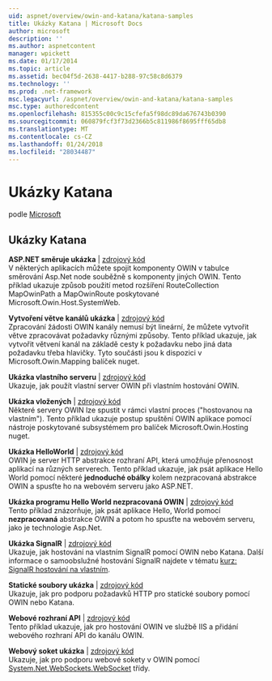 ```yaml
---
uid: aspnet/overview/owin-and-katana/katana-samples
title: Ukázky Katana | Microsoft Docs
author: microsoft
description: ''
ms.author: aspnetcontent
manager: wpickett
ms.date: 01/17/2014
ms.topic: article
ms.assetid: bec04f5d-2638-4417-b288-97c58c8d6379
ms.technology: ''
ms.prod: .net-framework
msc.legacyurl: /aspnet/overview/owin-and-katana/katana-samples
msc.type: authoredcontent
ms.openlocfilehash: 815355c00c9c15cfefa5f98dc89da676743b0390
ms.sourcegitcommit: 060879fcf3f73d2366b5c811986f8695fff65db8
ms.translationtype: MT
ms.contentlocale: cs-CZ
ms.lasthandoff: 01/24/2018
ms.locfileid: "28034487"
---
```

<a name="katana-samples"></a>Ukázky Katana
====================
podle [Microsoft](https://github.com/microsoft)

## <a name="katana-samples"></a>Ukázky Katana

**ASP.NET směruje ukázka** | [zdrojový kód](http://aspnet.codeplex.com/sourcecontrol/latest#Samples/Katana/AspNetRoutes/ReadMe.txt)  
V některých aplikacích můžete spojit komponenty OWIN v tabulce směrování Asp.Net node souběžně s komponenty jiných OWIN. Tento příklad ukazuje způsob použití metod rozšíření RouteCollection MapOwinPath a MapOwinRoute poskytované Microsoft.Owin.Host.SystemWeb.

**Vytvoření větve kanálů ukázka** | [zdrojový kód](http://aspnet.codeplex.com/sourcecontrol/latest#Samples/Katana/BranchingPipelines/ReadMe.txt)  
Zpracování žádosti OWIN kanály nemusí být lineární, že můžete vytvořit větve zpracovávat požadavky různými způsoby. Tento příklad ukazuje, jak vytvořit větvení kanál na základě cesty k požadavku nebo jiná data požadavku třeba hlavičky. Tyto součásti jsou k dispozici v Microsoft.Owin.Mapping balíček nuget.

**Ukázka vlastního serveru** | [zdrojový kód](http://aspnet.codeplex.com/sourcecontrol/latest#Samples/Katana/CustomServer/MyCustomServer/CustomServer.cs)   
Ukazuje, jak použít vlastní server OWIN při vlastním hostování OWIN.

**Ukázka vložených** | [zdrojový kód](http://aspnet.codeplex.com/sourcecontrol/latest#Samples/Katana/Embedded/ReadMe.txt)  
Některé servery OWIN lze spustit v rámci vlastní proces (&quot;hostovanou na vlastním&quot;). Tento příklad ukazuje postup spuštění OWIN aplikace pomocí nástroje poskytované subsystémem pro balíček Microsoft.Owin.Hosting nuget.

**Ukázka HelloWorld** | [zdrojový kód](http://aspnet.codeplex.com/sourcecontrol/latest#Samples/Katana/HelloWorld/ReadMe.txt)  
OWIN je server HTTP abstrakce rozhraní API, která umožňuje přenosnost aplikací na různých serverech. Tento příklad ukazuje, jak psát aplikace Hello World pomocí některé **jednoduché obálky** kolem nezpracovaná abstrakce OWIN a spusťte ho na webovém serveru jako ASP.NET.

**Ukázka programu Hello World nezpracovaná OWIN** | [zdrojový kód](http://aspnet.codeplex.com/sourcecontrol/latest#Samples/Katana/HelloWorldRawOwin/ReadMe.txt)  
Tento příklad znázorňuje, jak psát aplikace Hello, World pomocí **nezpracovaná** abstrakce OWIN a potom ho spusťte na webovém serveru, jako je technologie Asp.Net.

**Ukázka SignalR** | [zdrojový kód](http://aspnet.codeplex.com/sourcecontrol/latest#Samples/Katana/SignalR/Program.cs)  
Ukazuje, jak hostování na vlastním SignalR pomocí OWIN nebo Katana. Další informace o samoobslužné hostování SignalR najdete v tématu [kurz: SignalR hostování na vlastním](../../../signalr/overview/deployment/tutorial-signalr-self-host.md).

**Statické soubory ukázka** | [zdrojový kód](http://aspnet.codeplex.com/sourcecontrol/latest#Samples/Katana/StaticFilesSample/Startup.cs)   
Ukazuje, jak pro podporu požadavků HTTP pro statické soubory pomocí OWIN nebo Katana.

**Webové rozhraní API** | [zdrojový kód](http://aspnet.codeplex.com/sourcecontrol/latest#Samples/Katana/WebApi/ReadMe.txt)   
Tento příklad ukazuje, jak pro hostování OWIN ve službě IIS a přidání webového rozhraní API do kanálu OWIN.

**Webový soket ukázka** | [zdrojový kód](http://aspnet.codeplex.com/sourcecontrol/latest#Samples/Katana/WebSocketSample/WebSocketServer/Startup.cs)   
Ukazuje, jak pro podporu webové sokety v OWIN pomocí [System.Net.WebSockets.WebSocket](https://msdn.microsoft.com/library/system.net.websockets.websocket(v=vs.110).aspx) třídy.
